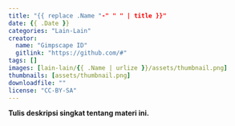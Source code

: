 ```yaml
---
title: "{{ replace .Name "-" " " | title }}"
date: {{ .Date }}
categories: "Lain-Lain"
creator: 
  name: "Gimpscape ID"
  gitlink: "https://github.com/#"
tags: []
images: [lain-lain/{{ .Name | urlize }}/assets/thumbnail.png]
thumbnails: [assets/thumbnail.png]
downloadfile: ""
license: "CC-BY-SA"
---
```

**Tulis deskripsi singkat tentang materi ini.**
<!--silakan edit bagian nama, gitlink, thumbnail, link dowload, lisensi jika diperlukan, serta deskripsi-->